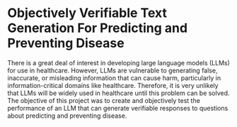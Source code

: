 
# Objectively Verifiable Text Generation For Predicting and Preventing Disease

There is a great deal of interest in developing large language models (LLMs) for use in healthcare. However, LLMs are vulnerable to generating false, inaccurate, or misleading information that can cause harm, particularly in information-critical domains like healthcare. Therefore, it is very unlikely that LLMs will be widely used in healthcare until this problem can be solved. The objective of this project was to create and objectively test the performance of an LLM that can generate verifiable responses to questions about predicting and preventing disease.
